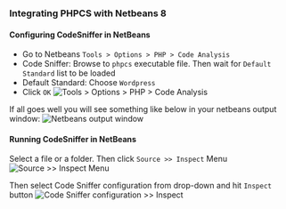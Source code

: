 ### Integrating PHPCS with Netbeans 8

#### Configuring CodeSniffer in NetBeans
 * Go to Netbeans `Tools > Options > PHP > Code Analysis`
 * Code Sniffer: Browse to `phpcs` executable file. Then wait for `Default Standard` list to be loaded
 * Default Standard: Choose `Wordpress`
 * Click `OK`
 ![Tools > Options > PHP > Code Analysis](https://github.com/EvolableAsiaDevelopment/eva-operation-rule/blob/master/images/netbean-phpcs-integration-plugin.jpg?raw=true)
 
 If all goes well you will see something like below in your netbeans output window:
![Netbeans output window](https://github.com/EvolableAsiaDevelopment/eva-operation-rule/blob/master/images/NetBeans-phpCS-window.png?raw=true)

#### Running CodeSniffer in NetBeans

 Select a file or a folder. Then click `Source >> Inspect` Menu
![Source >> Inspect Menu](https://github.com/EvolableAsiaDevelopment/eva-operation-rule/blob/master/images/netbeans-run-codensiffer-1.png?raw=true)

 Then select Code Sniffer configuration from drop-down and hit `Inspect` button
![Code Sniffer configuration >> Inspect](https://github.com/EvolableAsiaDevelopment/eva-operation-rule/blob/master/images/Condesniffer-run-in-netbeans.png?raw=true)

